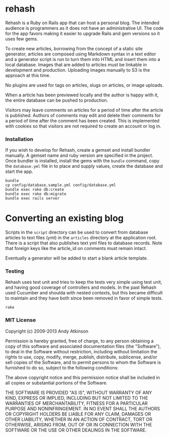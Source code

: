 rehash
===
Rehash is a Ruby on Rails app that can host a personal blog. The intended audience is programmers as it does not have an administrative UI. The code for the app favors making it easier to upgrade Rails and gem versions so it uses few gems. 

To create new articles, borrowing from the concept of a static site generator, articles are composed using Markdown syntax in a text editor and a generator script is run to turn them into HTML and insert them into a local database. Images that are added to articles must be linkable in development and production. Uploading images manually to S3 is the approach at this time.

No plugins are used for tags on articles, slugs on articles, or image uploads.

When a article has been previewed locally and the author is happy with it, the entire database can be pushed to production. 

Visitors may leave comments on articles for a period of time after the article is published. Authors of comments may edit and delete their comments for a period of time after the comment has been created. This is implemented with cookies so that visitors are not required to create an account or log in.

### Installation

If you wish to develop for Rehash, create a gemset and install bundler manually. A gemset name and ruby version are specified in the project. Once bundler is installed, install the gems with the `bundle` command, copy the `database.yml` file in to place and supply values, create the database and start the app.

    bundle
    cp config/database.sample.yml config/database.yml
    bundle exec rake db:create
    bundle exec rake db:migrate
    bundle exec rails server

Converting an existing blog
===========================
Scripts in the `script` directory can be used to convert from database articles to text files (yml) in the `articles` directory at the application root. There is a script that also publishes text yml files to database records. Note that foreign keys like the article_id on comments must remain intact.

Eventually a generator will be added to start a blank article template.
    

### Testing

Rehash uses test unit and tries to keep the tests very simple using test unit, and having good coverage of controllers and models. In the past Rehash used Cucumber and shoulda with nested contexts, but this became difficult to maintain and they have both since been removed in favor of simple tests.

    rake

### MIT License

Copyright (c) 2009-2013 Andy Atkinson

Permission is hereby granted, free of charge, to any person
obtaining a copy of this software and associated documentation
files (the "Software"), to deal in the Software without
restriction, including without limitation the rights to use,
copy, modify, merge, publish, distribute, sublicense, and/or sell
copies of the Software, and to permit persons to whom the
Software is furnished to do so, subject to the following
conditions:

The above copyright notice and this permission notice shall be
included in all copies or substantial portions of the Software.

THE SOFTWARE IS PROVIDED "AS IS", WITHOUT WARRANTY OF ANY KIND,
EXPRESS OR IMPLIED, INCLUDING BUT NOT LIMITED TO THE WARRANTIES
OF MERCHANTABILITY, FITNESS FOR A PARTICULAR PURPOSE AND
NONINFRINGEMENT. IN NO EVENT SHALL THE AUTHORS OR COPYRIGHT
HOLDERS BE LIABLE FOR ANY CLAIM, DAMAGES OR OTHER LIABILITY,
WHETHER IN AN ACTION OF CONTRACT, TORT OR OTHERWISE, ARISING
FROM, OUT OF OR IN CONNECTION WITH THE SOFTWARE OR THE USE OR
OTHER DEALINGS IN THE SOFTWARE.
